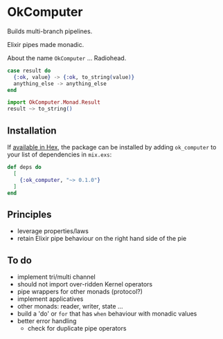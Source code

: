# OkComputer
Builds multi-branch pipelines.  

Elixir pipes made monadic.  

About the name `OkComputer` ... Radiohead.

```elixir
case result do
  {:ok, value} -> {:ok, to_string(value)}
  anything_else -> anything_else
end
```

```elixir
import OkComputer.Monad.Result
result ~> to_string()
``` 

## Installation

If [available in Hex](https://hex.pm/docs/publish), the package can be installed
by adding `ok_computer` to your list of dependencies in `mix.exs`:

```elixir
def deps do
  [
    {:ok_computer, "~> 0.1.0"}
  ]
end
```

## Principles
- leverage properties/laws
- retain Elixir pipe behaviour on the right hand side of the pie

## To do
- implement tri/multi channel
- should not import over-ridden Kernel operators 
- pipe wrappers for other monads (protocol?)
- implement applicatives
- other monads: reader, writer, state ...
- build a 'do' or `for` that has `when` behaviour with monadic values
- better error handling
  - check for duplicate pipe operators
